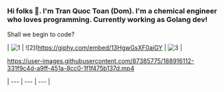 ### Hi folks 👋. I'm Tran Quoc Toan (Dom). I'm a chemical engineer who loves programming. Currently working as Golang dev!
Shall we begin to code?

| ![1](https://media-exp1.licdn.com/dms/image/C4D22AQGzebpILsqeaA/feedshare-shrink_800/0/1630224419505?e=1665619200&v=beta&t=9i9J0xqxvLn6Mk5RnPHIk7gqZtvxEGlHFH1teQwVS10) | ![2](https://giphy.com/embed/13HgwGsXF0aiGY | ![3](https://media1.giphy.com/media/Y07ur2ElqAvSqVNauQ/giphy.gif) |

https://user-images.githubusercontent.com/87385775/188916112-331f9c4d-a9ff-451a-8cc0-1f1f475b137d.mp4


| --- | --- | --- |

